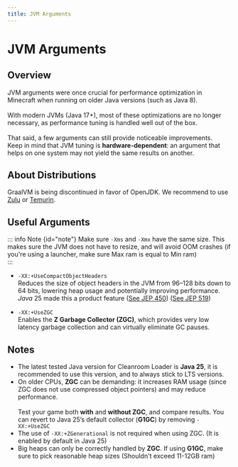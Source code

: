 ```yaml
---
title: JVM Arguments
---
```


# JVM Arguments

## Overview

JVM arguments were once crucial for performance optimization in Minecraft when running on older Java versions (such as Java 8).<br>  
With modern JVMs (Java 17+), most of these optimizations are no longer necessary, as performance tuning is handled well out of the box.<br>  
That said, a few arguments can still provide noticeable improvements.<br>
Keep in mind that JVM tuning is **hardware-dependent**: an argument that helps on one system may not yield the same results on another.<br>

## About Distributions

GraalVM is being discontinued in favor of OpenJDK. We recommend to use [Zulu](https://www.azul.com/downloads/) or [Temurin](https://adoptium.net/temurin/releases?version=25&mode=filter&os=any&arch=any).<br>

## Useful Arguments

::: info Note {id="note"}
Make sure `-Xms` and `-Xmx` have the same size. This makes sure the JVM does not have to resize, and will avoid OOM crashes (if you're using a launcher, make sure Max ram is equal to Min ram)<br>
:::

- `-XX:+UseCompactObjectHeaders` <br> Reduces the size of object headers in the JVM from 96–128 bits down to 64 bits, lowering heap usage and potentially improving performance. _Java_ 25 made this a product feature ([See JEP 450](https://openjdk.org/jeps/450)) ([See JEP 519](https://openjdk.org/jeps/519)) 

- `-XX:+UseZGC` <br> Enables the **Z Garbage Collector (ZGC)**, which provides very low latency garbage collection and can virtually eliminate GC pauses. 

## Notes

- The latest tested Java version for Cleanroom Loader is **Java 25**, it is recommended to use this version, and to always stick to LTS versions.
- On older CPUs, **ZGC** can be demanding: it increases RAM usage (since ZGC does not use compressed object pointers) and may reduce performance. <br> <br>  Test your game both **with** and **without ZGC**, and compare results. You can revert to Java 25’s default collector (**G1GC**) by removing `-XX:+UseZGC`
- The use of `-XX:+ZGenerational` is not required when using ZGC. (It is enabled by default in Java 25)
- Big heaps can only be correctly handled by **ZGC**. If using **G1GC**, make sure to pick reasonable heap sizes (Shouldn't exceed 11-12GB ram)